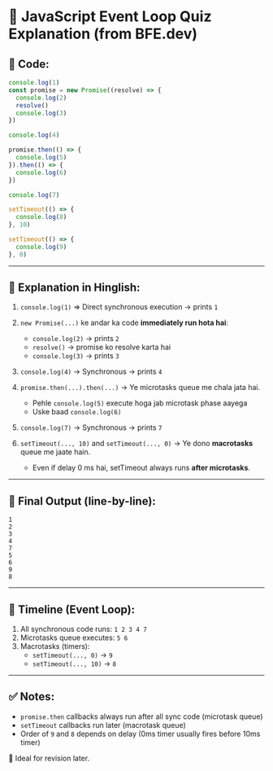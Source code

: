 
# 📘 JavaScript Event Loop Quiz Explanation (from BFE.dev)

## 🧠 Code:
```js
console.log(1)
const promise = new Promise((resolve) => {
  console.log(2)
  resolve()
  console.log(3)
})

console.log(4)

promise.then(() => {
  console.log(5)
}).then(() => {
  console.log(6)
})

console.log(7)

setTimeout(() => {
  console.log(8)
}, 10)

setTimeout(() => {
  console.log(9)
}, 0)
```

---

## 📝 Explanation in Hinglish:

1. `console.log(1)` => Direct synchronous execution → prints `1`

2. `new Promise(...)` ke andar ka code **immediately run hota hai**:
   - `console.log(2)` → prints `2`
   - `resolve()` → promise ko resolve karta hai
   - `console.log(3)` → prints `3`

3. `console.log(4)` → Synchronous → prints `4`

4. `promise.then(...).then(...)` → Ye microtasks queue me chala jata hai.
   - Pehle `console.log(5)` execute hoga jab microtask phase aayega
   - Uske baad `console.log(6)`

5. `console.log(7)` → Synchronous → prints `7`

6. `setTimeout(..., 10)` and `setTimeout(..., 0)` → Ye dono **macrotasks** queue me jaate hain.
   - Even if delay 0 ms hai, setTimeout always runs **after microtasks**.

---

## 🧾 Final Output (line-by-line):
```
1
2
3
4
7
5
6
9
8
```

---

## 🔁 Timeline (Event Loop):

1. All synchronous code runs: `1 2 3 4 7`  
2. Microtasks queue executes: `5 6`  
3. Macrotasks (timers):  
   - `setTimeout(..., 0)` → `9`  
   - `setTimeout(..., 10)` → `8`

---

## ✅ Notes:
- `promise.then` callbacks always run after all sync code (microtask queue)
- `setTimeout` callbacks run later (macrotask queue)
- Order of `9` and `8` depends on delay (0ms timer usually fires before 10ms timer)

📌 Ideal for revision later.